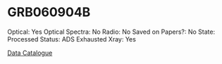 # GRB060904B

Optical: Yes
Optical Spectra: No
Radio: No
Saved on Papers?: No
State: Processed
Status: ADS Exhausted
Xray: Yes

[Data Catalogue](GRB060904B%20b86e0bffcdd34e7ba5804260b97a20af/Data%20Catalogue%209a2ec7a152b245dc9a4ce0ddce3b17ed.md)